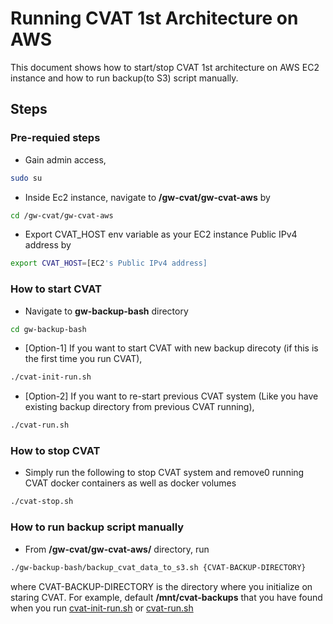 # Running CVAT 1st Architecture on AWS
This document shows how to start/stop CVAT 1st architecture on AWS EC2 instance and how to run backup(to S3) script manually.

## Steps
### Pre-requied steps
- Gain admin access,
```bash
sudo su
```
- Inside Ec2 instance, navigate to **/gw-cvat/gw-cvat-aws** by
```bash
cd /gw-cvat/gw-cvat-aws
```
- Export CVAT_HOST env variable as your EC2 instance Public IPv4 address by
```bash
export CVAT_HOST=[EC2's Public IPv4 address]
```
### How to start CVAT
- Navigate to **gw-backup-bash** directory
```bash
cd gw-backup-bash
```
- [Option-1] If you want to start CVAT with new backup direcoty (if this is the first time you run CVAT),
```bash
./cvat-init-run.sh
```
- [Option-2] If you want to re-start previous CVAT system (Like you have existing backup directory from previous CVAT running),
```bash
./cvat-run.sh
```
### How to stop CVAT
- Simply run the following to stop CVAT system and remove0 running CVAT docker containers as well as docker volumes
```bash
./cvat-stop.sh
```
### How to run backup script manually
- From **/gw-cvat/gw-cvat-aws/** directory, run
```bash
./gw-backup-bash/backup_cvat_data_to_s3.sh {CVAT-BACKUP-DIRECTORY}
```
where CVAT-BACKUP-DIRECTORY is the directory where you initialize on staring CVAT. For example, default **/mnt/cvat-backups** that you have found when you run [cvat-init-run.sh](./gw-s3-backup-bash/cvat-init-run.sh) or [cvat-run.sh](./gw-s3-backup-bash/cvat-run.sh)